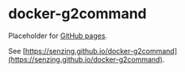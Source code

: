 # docker-g2command

Placeholder for [GitHub pages](https://pages.github.com/).

See [https://senzing.github.io/docker-g2command](https://senzing.github.io/docker-g2command).
